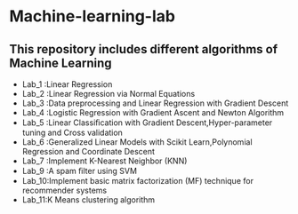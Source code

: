 # Machine-learning-lab
## This repository includes different algorithms of Machine Learning
* Lab_1 :Linear Regression
* Lab_2 :Linear Regression via Normal Equations 
* Lab_3 :Data preprocessing and Linear Regression with Gradient Descent  
* Lab_4 :Logistic Regression with Gradient Ascent and Newton Algorithm
* Lab_5 :Linear Classiﬁcation with Gradient Descent,Hyper-parameter tuning and Cross validation 
* Lab_6 :Generalized Linear Models with Scikit Learn,Polynomial Regression and Coordinate Descent
* Lab_7 :Implement K-Nearest Neighbor (KNN)
* Lab_9 :A spam ﬁlter using SVM
* Lab_10:Implement basic matrix factorization (MF) technique for recommender systems 
* Lab_11:K Means clustering algorithm 

